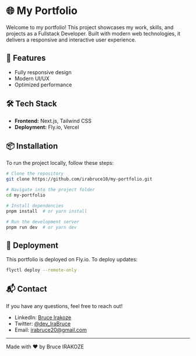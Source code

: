 # 🌐 My Portfolio

Welcome to my portfolio! This project showcases my work, skills, and projects as a Fullstack Developer. Built with modern web technologies, it delivers a responsive and interactive user experience.

## 🚀 Features

- Fully responsive design
- Modern UI/UX
- Optimized performance

## 🛠️ Tech Stack

- **Frontend:** Next.js, Tailwind CSS
- **Deployment:** Fly.io, Vercel

## 📦 Installation

To run the project locally, follow these steps:

```sh
# Clone the repository
git clone https://github.com/irabruce10/my-portfolio.git

# Navigate into the project folder
cd my-portfolio

# Install dependencies
pnpm install  # or yarn install

# Run the development server
pnpm run dev  # or yarn dev
```

## 🚀 Deployment

This portfolio is deployed on Fly.io. To deploy updates:

```sh
flyctl deploy --remote-only
```

## 📬 Contact

If you have any questions, feel free to reach out!

- LinkedIn: [Bruce Irakoze](https://www.linkedin.com/in/bruce-irakoze-421816230/)
- Twitter: [@dev_IraBruce](https://x.com/dev_IraBruce)
- Email: [irabruce20@gmail.com](mailto:irabruce20@gmail.com)

---

Made with ❤️ by Bruce IRAKOZE
